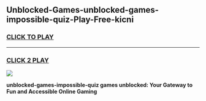 
## Unblocked-Games-unblocked-games-impossible-quiz-Play-Free-kicni
<h3>
<a href="https://premium76.site?title=unblocked-games-impossible-quiz&ref=21A">CLICK TO PLAY</a></h3>
<hr>

<h3>
<a href="https://premium76.site?title=unblocked-games-impossible-quiz&ref=21A">CLICK 2 PLAY</a>
  
</h3>

<a href="https://premium76.site?title=unblocked-games-impossible-quiz&ref=21A"><img src="https://clearcache.store/games.png"></a>


**unblocked-games-impossible-quiz games unblocked: Your Gateway to Fun and Accessible Online Gaming**
